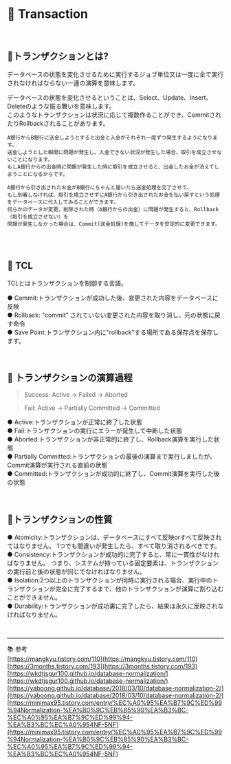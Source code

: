# 🔑 Transaction

<br>

## 📌トランザクションとは?

データベースの状態を変化させるために実行するジョブ単位又は一度に全て実行されなければならない一連の演算を意味します。

データベースの状態を変化させるということは、Select、Update、Insert、Deleteのような振る舞いを意味します。<br>
このようなトランザクションは状況に応じて複数作ることができ、CommitされたりRollbackされることがあります。

```
A銀行からB銀行に送金しようとすると出金と入金がそれぞれ一度ずつ発生するようになります。
送金しようとした瞬間に問題が発生し、入金できない状況が発生した場合、取引を成立させないことになります。
もしA銀行からの出金時に問題が発生した時に取引を成立させると、出金したお金が消えてしまうことになるからです。

A銀行から引き出されたお金がB銀行にちゃんと届いたら送金処理を完了させて、
もし到着しなければ、取引を成立させずにA銀行から引き出されたお金を払い戻すという処理をデータベースに代入してみることができます。
何らかのデータが変更、削除された時（A銀行からの出金）に問題が発生すると、Rollback（取引を成立させない）を
問題が発生しなかった場合は、Commit(送金処理)を施してデータを安定的に変更できます。
```

<br>

<br>

## 📌 TCL

TCLとはトランザクションを制御する言語。

● Commit:トランザクションが成功した後、変更された内容をデータベースに反映<br>
● Rollback: "commit" されていない変更された内容を取り消し、元の状態に戻す命令<br>
● Save Point:トランザクション内に"rollback"する場所である保存点を保存します。

<br>

## 📌 トランザクションの演算過程

> Success: Active -> Failed -> Aborted

> Fail: Active -> Partially Committed -> Committed

● Active:トランザクションが正常に終了した状態<br>
● Fail:トランザクションの実行にエラーが発生して中断した状態<br>
● Aborted:トランザクションが非正常的に終了し、Rollback演算を実行した状態<br>
● Partially Committed:トランザクションの最後の演算まで実行しましたが、Commit演算が実行される直前の状態<br>
● Committed:トランザクションが成功的に終了し、Commit演算を実行した後の状態<br>

<br>

## 📌トランザクションの性質

● Atomicity:トランザクションは、データベースにすべて反映orすべて反映されてはなりません。 1つでも間違いが発生したら、すべて取り消されるべきです。<br>
● Consistency:トランザクションが成功的に完了すると、常に一貫性がなければなりません。 つまり、システムが持っている固定要素は、トランザクションの実行前と後の状態が同じでなければなりません。<br>
● Isolation:2つ以上のトランザクションが同時に実行される場合、実行中のトランザクションが完全に完了するまで、他のトランザクションが演算に割り込むことができません。<br>
● Durability:トランザクションが成功裏に完了したら、結果は永久に反映されなければなりません。<br>

<br>

---

📚 参考
<br>
[https://mangkyu.tistory.com/110](https://mangkyu.tistory.com/110)
<br>
[https://3months.tistory.com/193](https://3months.tistory.com/193)
<br>
[https://wkdtjsgur100.github.io/database-normalization/](https://wkdtjsgur100.github.io/database-normalization/)
<br>
[https://yaboong.github.io/database/2018/03/10/database-normalization-2/](https://yaboong.github.io/database/2018/03/10/database-normalization-2/)
<br>
[https://minimax95.tistory.com/entry/%EC%A0%95%EA%B7%9C%ED%99%94Normalization-%EA%B0%9C%EB%85%90%EA%B3%BC-%EC%A0%95%EA%B7%9C%ED%99%94-%EA%B3%BC%EC%A0%954NF-5NF](https://minimax95.tistory.com/entry/%EC%A0%95%EA%B7%9C%ED%99%94Normalization-%EA%B0%9C%EB%85%90%EA%B3%BC-%EC%A0%95%EA%B7%9C%ED%99%94-%EA%B3%BC%EC%A0%954NF-5NF)
